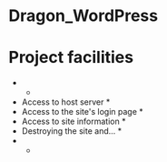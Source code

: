 # Dragon_WordPress


# Project facilities
* *
* Access to host server *
* Access to the site's login page *
* Access to site information *
* Destroying the site and... *
* *
